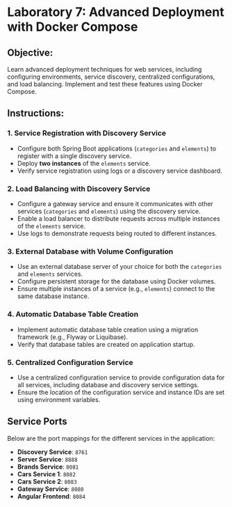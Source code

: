 # Laboratory 7: Advanced Deployment with Docker Compose

## Objective:
Learn advanced deployment techniques for web services, including configuring environments, service discovery, centralized configurations, and load balancing. Implement and test these features using Docker Compose.

## Instructions:

### 1. Service Registration with Discovery Service
- Configure both Spring Boot applications (`categories` and `elements`) to register with a single discovery service.
- Deploy **two instances** of the `elements` service.
- Verify service registration using logs or a discovery service dashboard.

### 2. Load Balancing with Discovery Service
- Configure a gateway service and ensure it communicates with other services (`categories` and `elements`) using the discovery service.
- Enable a load balancer to distribute requests across multiple instances of the `elements` service.
- Use logs to demonstrate requests being routed to different instances.

### 3. External Database with Volume Configuration
- Use an external database server of your choice for both the `categories` and `elements` services.
- Configure persistent storage for the database using Docker volumes.
- Ensure multiple instances of a service (e.g., `elements`) connect to the same database instance.

### 4. Automatic Database Table Creation
- Implement automatic database table creation using a migration framework (e.g., Flyway or Liquibase).
- Verify that database tables are created on application startup.

### 5. Centralized Configuration Service
- Use a centralized configuration service to provide configuration data for all services, including database and discovery service settings.
- Ensure the location of the configuration service and instance IDs are set using environment variables.

## Service Ports

Below are the port mappings for the different services in the application:

- **Discovery Service**: `8761`
- **Server Service**: `8888`
- **Brands Service**: `8081`
- **Cars Service 1**: `8082`
- **Cars Service 2**: `8083`
- **Gateway Service**: `8080`
- **Angular Frontend**: `8084`
